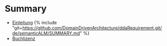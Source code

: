 # Summary

* [Einleitung](README.md)
{% include "git+https://github.com/DomainDrivenArchitecture/ddaRequirement.git/de/semanticALM/SUMMARY.md" %}
* [Buchlizenz](LICENSE.md)